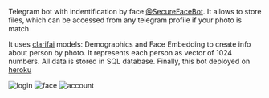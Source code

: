 Telegram bot with indentification by face [@SecureFaceBot](https://telegram.me/SecureFaceBot).
It allows to store files, which can be accessed from any telegram profile if your photo is match

It uses [clarifai](http://clarifai.com) models: Demographics and Face Embedding to create info about person by photo.
It represents each person as vector of 1024 numbers.
All data is stored in SQL database.
Finally, this bot deployed on [heroku](https://www.heroku.com)

![login](https://i.ibb.co/d7fjQVz/c1.png)
![face](https://i.ibb.co/D7gN47y/2019-09-06-10-19-51.png)
![account](https://i.ibb.co/dLsZjV4/c2.png)
